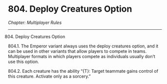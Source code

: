 # 804. Deploy Creatures Option

*Chapter: Multiplayer Rules*

---

804. Deploy Creatures Option



804.1. The Emperor variant always uses the deploy creatures option, and it can be used in other variants that allow players to compete in teams. Multiplayer formats in which players compete as individuals usually don’t use this option.



804.2. Each creature has the ability “{T}: Target teammate gains control of this creature. Activate only as a sorcery.”


